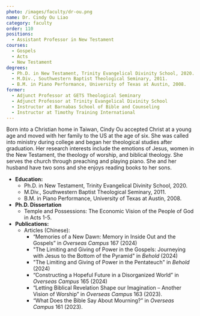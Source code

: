 ```yaml
---
photo: /images/faculty/dr-ou.png
name: Dr. Cindy Ou Liao
category: faculty
order: 110
positions:
  - Assistant Professor in New Testament
courses:
  - Gospels
  - Acts
  - New Testament
degrees:
  - Ph.D. in New Testament, Trinity Evangelical Divinity School, 2020.
  - M.Div., Southwestern Baptist Theological Seminary, 2011.
  - B.M. in Piano Performance, University of Texas at Austin, 2008.
former:
  - Adjunct Professor at GETS Theological Seminary
  - Adjunct Professor at Trinity Evangelical Divinity School
  - Instructor at Barnabas School of Bible and Counseling
  - Instructor at Timothy Training International
---
```


Born into a Christian home in Taiwan, Cindy Ou accepted Christ at a young age and moved with her family to the US at the age of six. She was called into ministry during college and began her theological studies after graduation. Her research interests include the emotions of Jesus, women in the New Testament, the theology of worship, and biblical theology. She serves the church through preaching and playing piano. She and her husband have two sons and she enjoys reading books to her sons.

- **Education:**
  - Ph.D. in New Testament, Trinity Evangelical Divinity School, 2020.
  - M.Div., Southwestern Baptist Theological Seminary, 2011.
  - B.M. in Piano Performance, University of Texas at Austin, 2008.
- **Ph.D. Dissertation**
  - Temple and Possessions: The Economic Vision of the People of God in Acts 1-5.
- **Publications:**
  - Articles (Chinese):
    - “Memories of a New Dawn: Memory in Inside Out and the Gospels” in _Overseas Campus_ 167 (2024)
    - "The Limiting and Giving of Power in the Gospels: Journeying with Jesus to the Bottom of the Pyramid" in _Behold_ (2024)
    - "The Limiting and Giving of Power in the Pentateuch" in  _Behold_ (2024)
    - “Constructing a Hopeful Future in a Disorganized World” in _Overseas Campus_ 165 (2024)
    - “Letting Biblical Revelation Shape our Imagination – Another Vision of Worship” in _Overseas Campus_ 163 (2023).
    - “What Does the Bible Say About Mourning?” in _Overseas Campus_ 161 (2023).